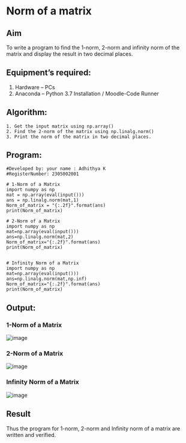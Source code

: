 # Norm of a matrix
## Aim
To write a program to find the 1-norm, 2-norm and infinity norm of the matrix and display the result in two decimal places.
## Equipment’s required:
1.	Hardware – PCs
2.	Anaconda – Python 3.7 Installation / Moodle-Code Runner
## Algorithm:
	1. Get the input matrix using np.array()   
    2. Find the 2-norm of the matrix using np.linalg.norm()
	3. Print the norm of the matrix in two decimal places.
## Program:
```
#Developed by: your name : Adhithya K
#RegisterNumber: 2305002001

# 1-Norm of a Matrix
import numpy as np
mat = np.array(eval(input()))
ans = np.linalg.norm(mat,1)
Norm_of_matrix = "{:.2f}".format(ans)
print(Norm_of_matrix)

# 2-Norm of a Matrix
import numpy as np
mat=np.array(eval(input()))
ans=np.linalg.norm(mat,2)
Norm_of_matrix="{:.2f}".format(ans)
print(Norm_of_matrix)


# Infinity Norm of a Matrix
import numpy as np
mat=np.array(eval(input()))
ans=np.linalg.norm(mat,np.inf)
Norm_of_matrix="{:.2f}".format(ans)
print(Norm_of_matrix)

```
## Output:
### 1-Norm of a Matrix
![image](https://github.com/adhi2k/Norm-of-a-matrix/assets/145216997/8e4fd6a9-6314-4d55-84be-4a5f1bd6cf7e)



### 2-Norm of a Matrix

![image](https://github.com/adhi2k/Norm-of-a-matrix/assets/145216997/b3f828ff-f1b7-4d4e-ab0f-d4bf2408f136)

### Infinity Norm of a Matrix
![image](https://github.com/adhi2k/Norm-of-a-matrix/assets/145216997/357397d1-3143-47ad-90e1-156371dd397d)


## Result
Thus the program for 1-norm, 2-norm and Infinity norm of a matrix are written and verified.
